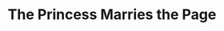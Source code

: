 ---
title: The Princess Marries the Page
year: 1927
opening_date: 1927-02-08
closing_date: 1927-02-09
layout: productions
image:
image_caption:
image_credit:
playbill:
category:
details:
  Theatre: Theatre Jacksonville
cast:
  The Princess: Olive Rosenquist
  The Page: Maurice A. Horn
  The King: L.B. Pratt
  First Soldier: Parry Laird
  Second Soldier: O.K. Philipsen
  Third Soldier: Dr. C.M. Kennedy
  The Lord: Philip Devlin
crew:
  Director: Tracy L'Engle
  Scenery:
    - Anne C. Lalor
    - Birsa Shepard
    - Karl Bardin
  Lighting: Martha Race
  Props: Mrs. A.S. Peatross
  Costumes: Will Louis
understudies:
orchestra:
  Flute Player: Milner Brittain
external_links:
---